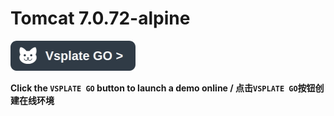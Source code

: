 # Tomcat 7.0.72-alpine

<a href="https://www.vsplate.com/?docker-compose=https://github.com/vsplate/dcenvs/tomcat/7.0.72-alpine"><img alt="VSPLATE GO" src="https://raw.githubusercontent.com/vsplate/images/master/vsgo_btn.png" width="200px"></a>

**Click the `VSPLATE GO` button to launch a demo online / 点击`VSPLATE GO`按钮创建在线环境**